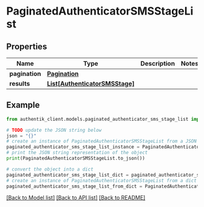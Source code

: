 # PaginatedAuthenticatorSMSStageList


## Properties

Name | Type | Description | Notes
------------ | ------------- | ------------- | -------------
**pagination** | [**Pagination**](Pagination.md) |  | 
**results** | [**List[AuthenticatorSMSStage]**](AuthenticatorSMSStage.md) |  | 

## Example

```python
from authentik_client.models.paginated_authenticator_sms_stage_list import PaginatedAuthenticatorSMSStageList

# TODO update the JSON string below
json = "{}"
# create an instance of PaginatedAuthenticatorSMSStageList from a JSON string
paginated_authenticator_sms_stage_list_instance = PaginatedAuthenticatorSMSStageList.from_json(json)
# print the JSON string representation of the object
print(PaginatedAuthenticatorSMSStageList.to_json())

# convert the object into a dict
paginated_authenticator_sms_stage_list_dict = paginated_authenticator_sms_stage_list_instance.to_dict()
# create an instance of PaginatedAuthenticatorSMSStageList from a dict
paginated_authenticator_sms_stage_list_from_dict = PaginatedAuthenticatorSMSStageList.from_dict(paginated_authenticator_sms_stage_list_dict)
```
[[Back to Model list]](../README.md#documentation-for-models) [[Back to API list]](../README.md#documentation-for-api-endpoints) [[Back to README]](../README.md)


